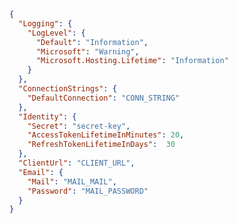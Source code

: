 ﻿```json
{
  "Logging": {
    "LogLevel": {
      "Default": "Information",
      "Microsoft": "Warning",
      "Microsoft.Hosting.Lifetime": "Information"
    }
  },
  "ConnectionStrings": {
    "DefaultConnection": "CONN_STRING"
  },
  "Identity": {
    "Secret": "secret-key",
    "AccessTokenLifetimeInMinutes": 20,
    "RefreshTokenLifetimeInDays":  30
  },
  "ClientUrl": "CLIENT_URL",
  "Email": {
    "Mail": "MAIL_MAIL",
    "Password": "MAIL_PASSWORD"
  }
}
```
